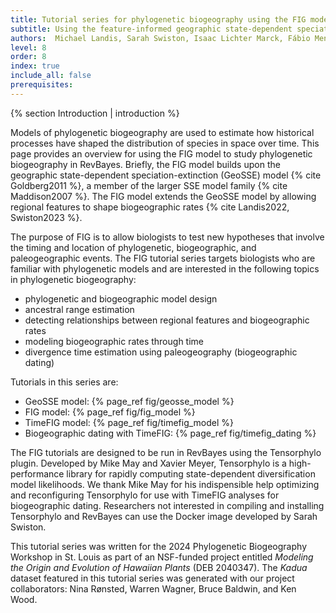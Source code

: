 ```yaml
---
title: Tutorial series for phylogenetic biogeography using the FIG model
subtitle: Using the feature-informed geographic state-dependent speciation-extinction (FIG) model for phylogenetic biogeography
authors:  Michael Landis, Sarah Swiston, Isaac Lichter Marck, Fábio Mendes, Felipe Zapata
level: 8
order: 8
index: true
include_all: false
prerequisites:
---
```


{% section Introduction | introduction %}

Models of phylogenetic biogeography are used to estimate how historical processes have shaped the distribution of species in space over time. This page provides an overview for using the FIG model to study phylogenetic biogeography in RevBayes. Briefly, the FIG model builds upon the geographic state-dependent speciation-extinction (GeoSSE) model {% cite Goldberg2011 %}, a member of the larger SSE model family {% cite Maddison2007 %}. The FIG model extends the GeoSSE model by allowing regional features to shape biogeographic rates {% cite Landis2022, Swiston2023 %}.

The purpose of FIG is to allow biologists to test new hypotheses that involve the timing and location of phylogenetic, biogeographic, and paleogeographic events. The FIG tutorial series targets biologists who are familiar with phylogenetic models and are interested in the following topics in phylogenetic biogeography:

- phylogenetic and biogeographic model design
- ancestral range estimation
- detecting relationships between regional features and biogeographic rates
- modeling biogeographic rates through time
- divergence time estimation using paleogeography (biogeographic dating)


Tutorials in this series are:
- GeoSSE model: {% page_ref fig/geosse_model %}
- FIG model: {% page_ref fig/fig_model %}
- TimeFIG model: {% page_ref fig/timefig_model %}
- Biogeographic dating with TimeFIG: {% page_ref fig/timefig_dating %}

The FIG tutorials are designed to be run in RevBayes using the Tensorphylo plugin. Developed by Mike May and Xavier Meyer, Tensorphylo is a high-performance library for rapidly computing state-dependent diversification model likelihoods. We thank Mike May for his indispensible help optimizing and reconfiguring Tensorphylo for use with TimeFIG analyses for biogeographic dating. Researchers not interested in compiling and installing Tensorphylo and RevBayes can use the Docker image developed by Sarah Swiston.

This tutorial series was written for the 2024 Phylogenetic Biogeography Workshop in St. Louis as part of an NSF-funded project entitled *Modeling the Origin and Evolution of Hawaiian Plants* (DEB 2040347). The *Kadua* dataset featured in this tutorial series was generated with our project collaborators: Nina Rønsted, Warren Wagner, Bruce Baldwin, and Ken Wood. 
